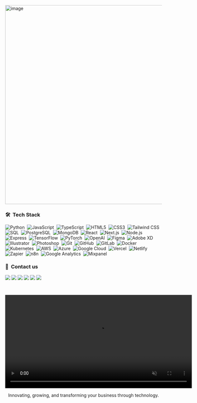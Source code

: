 




<img width="1280" height="640" alt="image" src="https://github.com/user-attachments/assets/d76f87ba-d44c-4945-b66d-c72edc747ff4" />


### 🛠 &nbsp;Tech Stack

![Python](https://img.shields.io/badge/Python-3776AB?style=flat&logo=python&logoColor=white)&nbsp;
![JavaScript](https://img.shields.io/badge/JavaScript-F7DF1E?style=flat&logo=javascript&logoColor=black)&nbsp;
![TypeScript](https://img.shields.io/badge/TypeScript-3178C6?style=flat&logo=typescript&logoColor=white)&nbsp;
![HTML5](https://img.shields.io/badge/HTML5-E34F26?style=flat&logo=html5&logoColor=white)&nbsp;
![CSS3](https://img.shields.io/badge/CSS3-1572B6?style=flat&logo=css3&logoColor=white)&nbsp;
![Tailwind CSS](https://img.shields.io/badge/Tailwind_CSS-38B2AC?style=flat&logo=tailwindcss&logoColor=white)&nbsp;
![SQL](https://img.shields.io/badge/SQL-336791?style=flat&logo=database&logoColor=white)&nbsp;
![PostgreSQL](https://img.shields.io/badge/PostgreSQL-4169E1?style=flat&logo=postgresql&logoColor=white)&nbsp;
![MongoDB](https://img.shields.io/badge/MongoDB-47A248?style=flat&logo=mongodb&logoColor=white)&nbsp;
![React](https://img.shields.io/badge/React-61DAFB?style=flat&logo=react&logoColor=black)&nbsp;
![Next.js](https://img.shields.io/badge/Next.js-000000?style=flat&logo=nextdotjs&logoColor=white)&nbsp;
![Node.js](https://img.shields.io/badge/Node.js-339933?style=flat&logo=nodedotjs&logoColor=white)&nbsp;
![Express](https://img.shields.io/badge/Express-000000?style=flat&logo=express&logoColor=white)&nbsp;
![TensorFlow](https://img.shields.io/badge/TensorFlow-FF6F00?style=flat&logo=tensorflow&logoColor=white)&nbsp;
![PyTorch](https://img.shields.io/badge/PyTorch-EE4C2C?style=flat&logo=pytorch&logoColor=white)&nbsp;
![OpenAI](https://img.shields.io/badge/OpenAI-412991?style=flat&logo=openai&logoColor=white)&nbsp;
![Figma](https://img.shields.io/badge/Figma-F24E1E?style=flat&logo=figma&logoColor=white)&nbsp;
![Adobe XD](https://img.shields.io/badge/Adobe%20XD-FF61F6?style=flat&logo=adobexd&logoColor=white)&nbsp;
![Illustrator](https://img.shields.io/badge/Illustrator-FF9A00?style=flat&logo=adobeillustrator&logoColor=white)&nbsp;
![Photoshop](https://img.shields.io/badge/Photoshop-31A8FF?style=flat&logo=adobephotoshop&logoColor=white)&nbsp;
![Git](https://img.shields.io/badge/Git-F05032?style=flat&logo=git&logoColor=white)&nbsp;
![GitHub](https://img.shields.io/badge/GitHub-181717?style=flat&logo=github&logoColor=white)&nbsp;
![GitLab](https://img.shields.io/badge/GitLab-FC6D26?style=flat&logo=gitlab&logoColor=white)&nbsp;
![Docker](https://img.shields.io/badge/Docker-2496ED?style=flat&logo=docker&logoColor=white)&nbsp;
![Kubernetes](https://img.shields.io/badge/Kubernetes-326CE5?style=flat&logo=kubernetes&logoColor=white)&nbsp;
![AWS](https://img.shields.io/badge/AWS-232F3E?style=flat&logo=amazonaws&logoColor=FF9900)&nbsp;
![Azure](https://img.shields.io/badge/Azure-0078D4?style=flat&logo=microsoftazure&logoColor=white)&nbsp;
![Google Cloud](https://img.shields.io/badge/Google%20Cloud-4285F4?style=flat&logo=googlecloud&logoColor=white)&nbsp;
![Vercel](https://img.shields.io/badge/Vercel-000000?style=flat&logo=vercel&logoColor=white)&nbsp;
![Netlify](https://img.shields.io/badge/Netlify-00C7B7?style=flat&logo=netlify&logoColor=white)&nbsp;
![Zapier](https://img.shields.io/badge/Zapier-FF4A00?style=flat&logo=zapier&logoColor=white)&nbsp;
![n8n](https://img.shields.io/badge/n8n-EA4A5F?style=flat&logo=n8n&logoColor=white)&nbsp;
![Google Analytics](https://img.shields.io/badge/Google%20Analytics-E37400?style=flat&logo=googleanalytics&logoColor=white)&nbsp;
![Mixpanel](https://img.shields.io/badge/Mixpanel-7856FF?style=flat&logo=mixpanel&logoColor=white)&nbsp;


### :link: &nbsp;Contact us
  <a href="https://www.upwork.com/agencies/1939751048005766642/" target="_blank"><img src="https://img.shields.io/badge/Upwork-6fda44?style=for-the-badge&logo=upwork&logoColor=white"/></a>
  <a href="mailto:hello@ixmatix.com"><img src="https://img.shields.io/badge/hello@ixmatix.com-D14836?style=for-the-badge&logo=gmail&logoColor=white"/></a>
  <a href="https://www.linkedin.com/company/ixmatix" target="_blank"><img src="https://img.shields.io/badge/LinkedIn%20Ixmatix-0A66C2?style=for-the-badge&logo=linkedin&logoColor=white"/></a>
  <a href="https://x.com/_ixmatix" target="_blank"><img src="https://img.shields.io/badge/@_ixmatix-000000?style=for-the-badge&logo=x&logoColor=white"/></a>
  <a href="https://instagram.com/_ixmatix" target="_blank"><img src="https://img.shields.io/badge/_ixmatix-E4405F?style=for-the-badge&logo=instagram&logoColor=white"/></a>
  <a href="https://www.facebook.com/ixmatix.consulting" target="_blank"><img src="https://img.shields.io/badge/Facebook-1877F2?style=for-the-badge&logo=facebook&logoColor=white"/></a>
  
<br/>

<video src="https://github.com/user-attachments/assets/d6b134d7-8c11-41c6-ae63-a845255f022e" width="600" autoplay muted loop playsinline></video>





<p align="center" width="150px"> Innovating, growing, and transforming your business through technology.</p>
